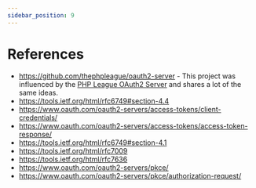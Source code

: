 ```yaml
---
sidebar_position: 9
---
```


# References

- https://github.com/thephpleague/oauth2-server - This project was influenced by the [PHP League OAuth2 Server](https://oauth2.thephpleague.com/) and shares a lot of the same ideas.
- https://tools.ietf.org/html/rfc6749#section-4.4
- https://www.oauth.com/oauth2-servers/access-tokens/client-credentials/
- https://www.oauth.com/oauth2-servers/access-tokens/access-token-response/
- https://tools.ietf.org/html/rfc6749#section-4.1
- https://tools.ietf.org/html/rfc7009
- https://tools.ietf.org/html/rfc7636
- https://www.oauth.com/oauth2-servers/pkce/
- https://www.oauth.com/oauth2-servers/pkce/authorization-request/

[access_token_response]: https://www.oauth.com/oauth2-servers/access-tokens/access-token-response/ "Access Token Response"
[client_credentials]: https://www.oauth.com/oauth2-servers/access-tokens/client-credentials/ "Client Credentials Grant"
